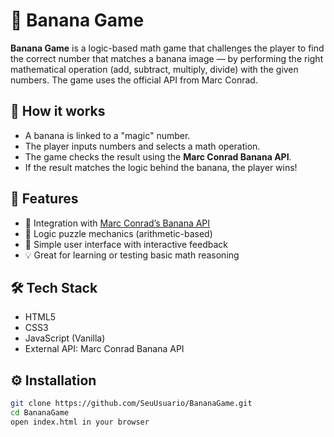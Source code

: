 # 🍌 Banana Game

**Banana Game** is a logic-based math game that challenges the player to find the correct number that matches a banana image — by performing the right mathematical operation (add, subtract, multiply, divide) with the given numbers. The game uses the official API from Marc Conrad.

## 🎯 How it works

- A banana is linked to a "magic" number.
- The player inputs numbers and selects a math operation.
- The game checks the result using the **Marc Conrad Banana API**.
- If the result matches the logic behind the banana, the player wins!

## 🚀 Features

- 🔗 Integration with [Marc Conrad’s Banana API](https://marcconrad.com/uob/banana/api.php)
- 🧠 Logic puzzle mechanics (arithmetic-based)
- 👤 Simple user interface with interactive feedback
- 💡 Great for learning or testing basic math reasoning

## 🛠 Tech Stack

- HTML5
- CSS3
- JavaScript (Vanilla)
- External API: Marc Conrad Banana API

## ⚙️ Installation

```bash
git clone https://github.com/SeuUsuario/BananaGame.git
cd BananaGame
open index.html in your browser
